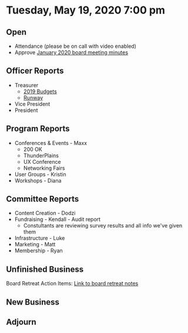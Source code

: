 # Tuesday, May 19, 2020 7:00 pm

## Open

- Attendance (please be on call with video enabled)
- Approve [January 2020 board meeting minutes](https://github.com/techlahoma/board_meetings/blob/master/2020/01_january_minutes.md)

## Officer Reports

- Treasurer
  - [2019 Budgets](https://docs.google.com/spreadsheets/d/1tw-q8jl-9VMMZ2OmxKM6sCq0A82pPU8yLPMsnaI-DGE/edit?usp=sharing)
  - [Runway](https://docs.google.com/spreadsheets/d/1BdSo4lCJLIDFu0a3EfQ3AWu2wgmotYP-qIzIDC4PXsk/edit?usp=sharing)
- Vice President
- President

## Program Reports

- Conferences & Events - Maxx
  - 200 OK
  - ThunderPlains
  - UX Conference
  - Networking Fairs
- User Groups - Kristin
- Workshops - Diana

## Committee Reports

- Content Creation - Dodzi
- Fundraising - Kendall - Audit report
  - Constultants are reviewing survey results and all info we've given them
- Infrastructure - Luke
- Marketing - Matt
- Membership - Ryan

## Unfinished Business

Board Retreat Action Items:
[Link to board retreat notes](https://docs.google.com/document/d/1TeeipFHbYwD6iJZ6vT2G7VaAnpDQ1C50DU8IhPW4_84/edit?usp=sharing)

## New Business

## Adjourn
